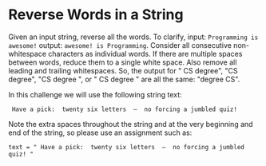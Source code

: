 # Reverse Words in a String

Given an input string, reverse all the words. To clarify, input: `Programming is awesome!` output: `awesome! is Programming`. Consider all consecutive non-whitespace characters as individual words. If there are multiple spaces between words, reduce them to a single white space. Also remove all leading and trailing whitespaces. So, the output for "   CS degree", "CS    degree", "CS degree   ", or "   CS   degree   " are all the same: "degree CS".

In this challenge we will use the following string text:

     Have a pick:  twenty six letters  —  no forcing a jumbled quiz! 

Note the extra spaces throughout the string and at the very beginning and end of the string, so please use an assignment such as:

    text = " Have a pick:  twenty six letters  —  no forcing a jumbled quiz! "



